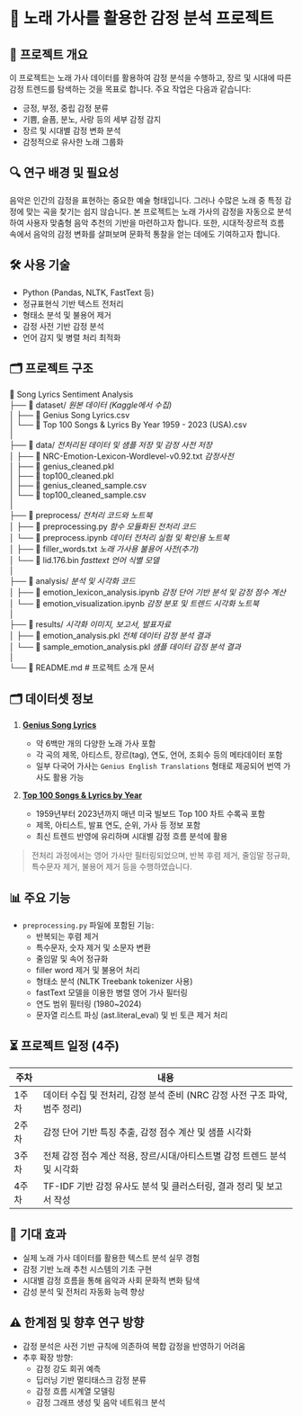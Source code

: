 # 🎵 노래 가사를 활용한 감정 분석 프로젝트

## 📌 프로젝트 개요

이 프로젝트는 노래 가사 데이터를 활용하여 감정 분석을 수행하고, 장르 및 시대에 따른 감정 트렌드를 탐색하는 것을 목표로 합니다. 주요 작업은 다음과 같습니다:

- 긍정, 부정, 중립 감정 분류
- 기쁨, 슬픔, 분노, 사랑 등의 세부 감정 감지
- 장르 및 시대별 감정 변화 분석
- 감정적으로 유사한 노래 그룹화

## 🔍 연구 배경 및 필요성

음악은 인간의 감정을 표현하는 중요한 예술 형태입니다. 그러나 수많은 노래 중 특정 감정에 맞는 곡을 찾기는 쉽지 않습니다. 본 프로젝트는 노래 가사의 감정을 자동으로 분석하여 사용자 맞춤형 음악 추천의 기반을 마련하고자 합니다. 또한, 시대적·장르적 흐름 속에서 음악의 감정 변화를 살펴보며 문화적 통찰을 얻는 데에도 기여하고자 합니다.

## 🛠️ 사용 기술

- Python (Pandas, NLTK, FastText 등)
- 정규표현식 기반 텍스트 전처리
- 형태소 분석 및 불용어 제거
- 감정 사전 기반 감정 분석
- 언어 감지 및 병렬 처리 최적화

## 🗂️ 프로젝트 구조

📁 Song Lyrics Sentiment Analysis  
├── 📂 dataset/   *원본 데이터 (Kaggle에서 수집)*  
│   ├── 📄 Genius Song Lyrics.csv  
│   └── 📄 Top 100 Songs & Lyrics By Year 1959 - 2023 (USA).csv  
│  
├── 📂 data/   *전처리된 데이터 및 샘플 저장 및 감정 사전 저장*   
│   ├── 📄 NRC-Emotion-Lexicon-Wordlevel-v0.92.txt   *감정사전*   
│   ├── 📄 genius_cleaned.pkl   
│   ├── 📄 top100_cleaned.pkl   
│   ├── 📄 genius_cleaned_sample.csv    
│   └── 📄 top100_cleaned_sample.csv   
│  
├── 📂 preprocess/   *전처리 코드와 노트북*  
│   ├── 📄 preprocessing.py   *함수 모듈화된 전처리 코드*  
│   └── 📄 preprocess.ipynb   *데이터 전처리 실험 및 확인용 노트북*  
│   ├── 📄 filler_words.txt   *노래 가사용 불용어 사전(추가)*  
│   └── 📄 lid.176.bin        *fasttext 언어 식별 모델*   
│  
├── 📂 analysis/   *분석 및 시각화 코드*   
│   ├── 📄 emotion_lexicon_analysis.ipynb   *감정 단어 기반 분석 및 감정 점수 계산*   
│   └── 📄 emotion_visualization.ipynb      *감정 분포 및 트렌드 시각화 노트북*   
│  
├── 📂 results/   *시각화 이미지, 보고서, 발표자료*   
│   ├── 📄 emotion_analysis.pkl          *전체 데이터 감정 분석 결과*   
│   └── 📄 sample_emotion_analysis.pkl   *샘플 데이터 감정 분석 결과*    
│  
└── 📄 README.md   # 프로젝트 소개 문서

## 🗂️ 데이터셋 정보

1. [**Genius Song Lyrics**](https://www.kaggle.com/datasets/carlosgdcj/genius-song-lyrics-with-language-information)  
   - 약 6백만 개의 다양한 노래 가사 포함
   - 각 곡의 제목, 아티스트, 장르(tag), 연도, 언어, 조회수 등의 메타데이터 포함  
   - 일부 다국어 가사는 `Genius English Translations` 형태로 제공되어 번역 가사도 활용 가능

2. [**Top 100 Songs & Lyrics by Year**](https://www.kaggle.com/datasets/brianblakely/top-100-songs-and-lyrics-from-1959-to-2019)  
   - 1959년부터 2023년까지 매년 미국 빌보드 Top 100 차트 수록곡 포함  
   - 제목, 아티스트, 발표 연도, 순위, 가사 등 정보 포함  
   - 최신 트렌드 반영에 유리하며 시대별 감정 흐름 분석에 활용

> 전처리 과정에서는 영어 가사만 필터링되었으며, 반복 후렴 제거, 줄임말 정규화, 특수문자 제거, 불용어 제거 등을 수행하였습니다.

## 📊 주요 기능

- `preprocessing.py` 파일에 포함된 기능:
  - 반복되는 후렴 제거
  - 특수문자, 숫자 제거 및 소문자 변환
  - 줄임말 및 속어 정규화
  - filler word 제거 및 불용어 처리
  - 형태소 분석 (NLTK Treebank tokenizer 사용)
  - fastText 모델을 이용한 병렬 영어 가사 필터링
  - 연도 범위 필터링 (1980~2024)
  - 문자열 리스트 파싱 (ast.literal_eval) 및 빈 토큰 제거 처리

## ⏳ 프로젝트 일정 (4주)

| 주차  | 내용 |
|-------|------|
| 1주차 | 데이터 수집 및 전처리, 감정 분석 준비 (NRC 감정 사전 구조 파악, 범주 정리) |
| 2주차 | 감정 단어 기반 특징 추출, 감정 점수 계산 및 샘플 시각화 |
| 3주차 | 전체 감정 점수 계산 적용, 장르/시대/아티스트별 감정 트렌드 분석 및 시각화 |
| 4주차 | TF-IDF 기반 감정 유사도 분석 및 클러스터링, 결과 정리 및 보고서 작성 |

## 🎯 기대 효과

- 실제 노래 가사 데이터를 활용한 텍스트 분석 실무 경험
- 감정 기반 노래 추천 시스템의 기초 구현
- 시대별 감정 흐름을 통해 음악과 사회 문화적 변화 탐색
- 감성 분석 및 전처리 자동화 능력 향상

## ⚠️ 한계점 및 향후 연구 방향

- 감정 분석은 사전 기반 규칙에 의존하여 복합 감정을 반영하기 어려움
- 추후 확장 방향:
  - 감정 강도 회귀 예측
  - 딥러닝 기반 멀티태스크 감정 분류
  - 감정 흐름 시계열 모델링
  - 감정 그래프 생성 및 음악 네트워크 분석
